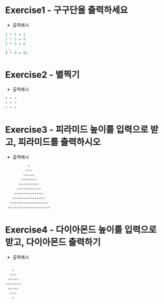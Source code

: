 # Exercise1 - 구구단을 출력하세요
- 출력예시
```python
2 * 1 = 2
2 * 2 = 4
2 * 3 = 6
...
9 * 9 = 81
```


# Exercise2 - 별찍기
- 출력예시
```python
* * *
* * *
* * *
```

# Exercise3 - 피라미드 높이를 입력으로 받고, 피라미드를 출력하시오
- 출력예시
```python
          * 
         ***
        *****
       *******
      *********
     ***********
    *************
   ***************
  *****************
 *******************
```

# Exercise4 - 다이아몬드 높이를 입력으로 받고, 다이아몬드 출력하기
- 출력예시
```python

   *
  ***
 *****
*******
 *****
  ***
   *

```
